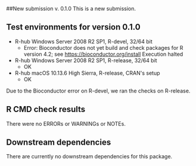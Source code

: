 ##New submission v. 0.1.0
This is a new submission.

## Test environments for version 0.1.0
* R-hub Windows Server 2008 R2 SP1, R-devel, 32/64 bit
    * Error: Bioconductor does not yet build and check packages for R version 4.2; see https://bioconductor.org/install Execution halted
* R-hub Windows Server 2008 R2 SP1, R-release, 32/64 bit
    * OK
* R-hub macOS 10.13.6 High Sierra, R-release, CRAN's setup
    * OK

Due to the Bioconductor error on R-devel, we ran the checks on R-release.


## R CMD check results
There were no ERRORs or WARNINGs or NOTEs.

## Downstream dependencies
There are currently no downstream dependencies for this package.
